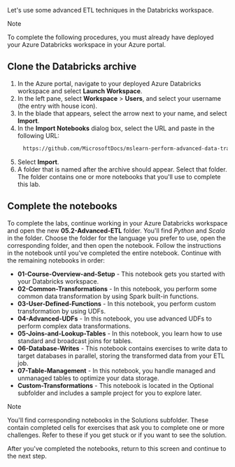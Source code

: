 
Let's use some advanced ETL techniques in the Databricks workspace. 

> [!NOTE]
> To complete the following procedures, you must already have deployed your Azure Databricks workspace in your Azure portal.

## Clone the Databricks archive

1. In the Azure portal, navigate to your deployed Azure Databricks workspace and select **Launch Workspace**.
2. In the left pane, select **Workspace** > **Users**, and select your username (the entry with house icon).
3. In the blade that appears, select the arrow next to your name, and select **Import**.
4. In the **Import Notebooks** dialog box, select the URL and paste in the following URL:

  ```html
       https://github.com/MicrosoftDocs/mslearn-perform-advanced-data-transformation-in-azure-databricks/blob/master/DBC/05.2-Advanced-ETL.dbc?raw=true
  ```

5. Select **Import**.
6. A folder that is named after the archive should appear. Select that folder. The folder contains one or more notebooks that you'll use to complete this lab.

## Complete the notebooks

To complete the labs, continue working in your Azure Databricks workspace and open the new **05.2-Advanced-ETL** folder. You'll find _Python_ and _Scala_ in the folder. Choose the folder for the language you prefer to use, open the corresponding folder, and then open the notebook. Follow the instructions in the notebook until you've completed the entire notebook. Continue with the remaining notebooks in order:

- **01-Course-Overview-and-Setup** -  This notebook gets you started with your Databricks workspace.
- **02-Common-Transformations** - In this notebook, you perform some common data transformation by using Spark built-in functions.
- **03-User-Defined-Functions** - In this notebook, you perform custom transformation by using UDFs.
- **04-Advanced-UDFs** - In this notebook, you use advanced UDFs to perform complex data transformations.
- **05-Joins-and-Lookup-Tables** - In this notebook, you learn how to use standard and broadcast joins for tables.
- **06-Database-Writes** - This notebook contains exercises to write data to target databases in parallel, storing the transformed data from your ETL job.
- **07-Table-Management** - In this notebook, you handle managed and unmanaged tables to optimize your data storage.
- **Custom-Transformations** - This notebook is located in the Optional subfolder and includes a sample project for you to explore later.

> [!Note]
> You'll find corresponding notebooks in the Solutions subfolder. These contain completed cells for exercises that ask you to complete one or more challenges. Refer to these if you get stuck or if you want to see the solution.

After you've completed the notebooks, return to this screen and continue to the next step.
